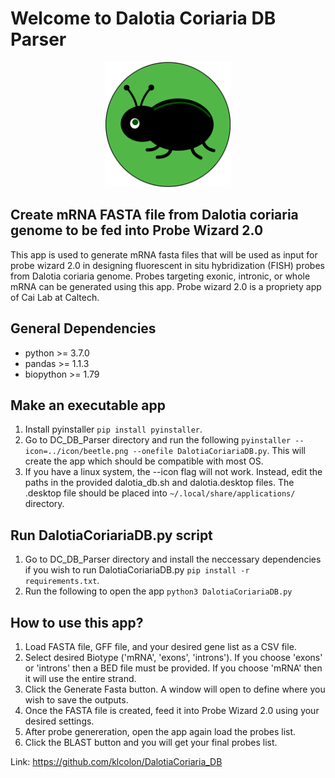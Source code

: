 # Welcome to Dalotia Coriaria DB Parser
<p align="center">
<img src="https://github.com/klcolon/DalotiaCoriaria_DB/blob/main/icon/beetle.png" alt="beetle icon" width="200" height="200">
</p>

## Create mRNA FASTA file from Dalotia coriaria genome to be fed into Probe Wizard 2.0
This app is used to generate mRNA fasta files that will be used as input for probe wizard 2.0 in designing fluorescent in situ hybridization (FISH) probes from Dalotia coriaria genome. Probes targeting exonic, intronic, or whole mRNA can be generated using this app. Probe wizard 2.0 is a propriety app of Cai Lab at Caltech.

## General Dependencies 
- python >= 3.7.0
- pandas >= 1.1.3
- biopython >= 1.79

## Make an executable app
1) Install pyinstaller `pip install pyinstaller`.
2) Go to DC_DB_Parser directory and run the following ```pyinstaller --icon=../icon/beetle.png --onefile DalotiaCoriariaDB.py```. This will create the app which should be compatible with most OS.
3) If you have a linux system, the --icon flag will not work. Instead, edit the paths in the provided dalotia_db.sh and dalotia.desktop files. The .desktop file should be placed into `~/.local/share/applications/` directory.

## Run DalotiaCoriariaDB.py script 
1) Go to DC_DB_Parser directory and install the neccessary dependencies if you wish to run DalotiaCoriariaDB.py `pip install -r requirements.txt`.
2) Run the following to open the app `python3 DalotiaCoriariaDB.py`

## How to use this app?
1) Load FASTA file, GFF file, and your desired gene list as a CSV file.
2) Select desired Biotype ('mRNA', 'exons', 'introns'). If you choose 'exons' or 'introns' then a BED file must be provided. If you choose 'mRNA' then it will use the entire strand.
3) Click the Generate Fasta button. A window will open to define where you wish to save the outputs.
4) Once the FASTA file is created, feed it into Probe Wizard 2.0 using your desired settings.
5) After probe genereration, open the app again load the probes list.
6) Click the BLAST button and you will get your final probes list.

Link: https://github.com/klcolon/DalotiaCoriaria_DB
